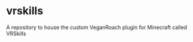 vrskills
========

A repository to house the custom VeganRoach plugin for Minecraft called VRSkills

